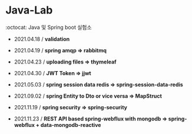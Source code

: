 # Java-Lab
:octocat: Java 및 Spring boot 실험소

- 2021.04.18 / **validation** <br>

- 2021.04.19 / **spring amqp => rabbitmq** <br>

- 2021.04.23 / **uploading files => thymeleaf** <br>

- 2021.04.30 / **JWT Token => jjwt** <br>

- 2021.05.03 / **spring session data redis => spring-session-data-redis** <br>

- 2021.09.02 / **spring Entity to Dto or vice versa => MapStruct** <br>

- 2021.11.19 / **spring security => spring-security** <br>

- 2021.11.23 / **REST API based spring-webflux with mongodb => spring-webflux + data-mongodb-reactive** <br>
